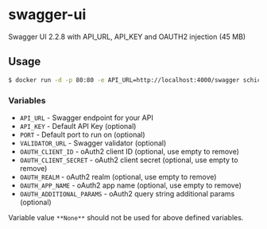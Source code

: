 # swagger-ui

Swagger UI 2.2.8 with API_URL, API_KEY and OAUTH2 injection (45 MB)

## Usage

```sh
$ docker run -d -p 80:80 -e API_URL=http://localhost:4000/swagger schickling/swagger-ui
```

### Variables

* `API_URL` - Swagger endpoint for your API
* `API_KEY` - Default API Key (optional)
* `PORT` - Default port to run on (optional)
* `VALIDATOR_URL` - Swagger validator (optional)
* `OAUTH_CLIENT_ID` - oAuth2 client ID (optional, use empty to remove)
* `OAUTH_CLIENT_SECRET` - oAuth2 client secret (optional, use empty to remove)
* `OAUTH_REALM` - oAuth2 realm (optional, use empty to remove)
* `OAUTH_APP_NAME` - oAuth2 app name (optional, use empty to remove)
* `OAUTH_ADDITIONAL_PARAMS` - oAuth2 query string additional params (optional)

Variable value `**None**` should not be used for above defined variables.